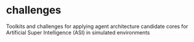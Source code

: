 # challenges
Toolkits and challenges for applying agent architecture candidate cores for Artificial Super Intelligence (ASI) in simulated environments
